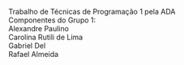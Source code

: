 Trabalho de Técnicas de Programação 1 pela ADA \
Componentes do Grupo 1:\
Alexandre Paulino\
Carolina Rutili de Lima\
Gabriel Del\
Rafael Almeida
